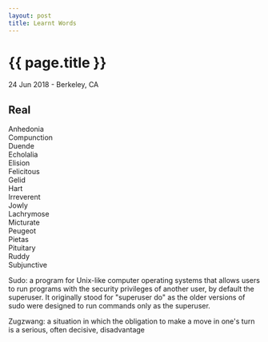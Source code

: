 ```yaml
---
layout: post
title: Learnt Words
---
```


{{ page.title }}
================

<p class="meta">24 Jun 2018 - Berkeley, CA</p>

## Real
Anhedonia  
Compunction  
Duende  
Echolalia  
Elision  
Felicitous  
Gelid  
Hart  
Irreverent  
Jowly  
Lachrymose  
Micturate  
Peugeot  
Pietas  
Pituitary  
Ruddy  
Subjunctive  

Sudo: a program for Unix-like computer operating systems that allows users to run programs with the security privileges of another user, by default the superuser. It originally stood for "superuser do" as the older versions of sudo were designed to run commands only as the superuser.

Zugzwang: a situation in which the obligation to make a move in one's turn is a serious, often decisive, disadvantage